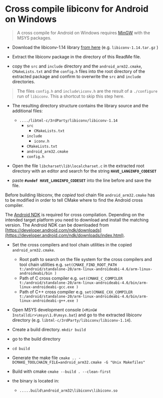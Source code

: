 # Cross compile libiconv for Android on Windows #

> A cross compile for Android on Windows requires [MinGW](http://www.mingw.org/) with the MSYS packages.

- Download the libiconv-1.14 library [from here](http://www.gnu.org/software/libiconv/) (e.g. `libiconv-1.14.tar.gz` )

- Extract the libiconv package in the directory of this ReadMe file.

- copy the `src` and `include` directory and the `android_arm32.cmake`, `CMakeLists.txt` and the `config.h` files into the root directory of the extracted package and confirm to overwrite the `src` and `include` directories.

> The files `config.h` and `include\iconv.h` are the result of a `./configure` run of `libiconv`. This a shortcut to skip this step here.

- The resulting directory structure contains the library source and the additional files:

	- `..../libtml-c/3rdParty/libiconv/libiconv-1.14`
		- `src`
			- `CMakeLists.txt`
		- `include`
			- `iconv.h`
		- `CMakeLists.txt`
		- `android_arm32.cmake`
		- `config.h`


- Open the file `libcharset\lib\localcharset.c` in the extracted root directory with an editor and search for the string  **`HAVE_LANGINFO_CODESET`**
- paste **`#undef HAVE_LANGINFO_CODESET`** into the line before and save the file.

Before building libiconv, the *copied* tool chain file `android_arm32.cmake` has to be modified in order to tell CMake where to find the Android cross compiler. 

The [Android NDK](https://developer.android.com/ndk/index.html) is required for cross compilation. Depending on the intended target platform you need to download and install the matching version. The Android NDK can be downloaded from [https://developer.android.com/ndk/downloads](https://developer.android.com/ndk/downloads/index.html).


- Set the cross compilers and tool chain utilities in the copied `android_arm32.cmake`.
	-	 Root path to search on the file system for the cross compilers and tool chain utilities e.g.
		`set(CMAKE_FIND_ROOT_PATH t:/android/standalone-20/arm-linux-androideabi-4.6/arm-linux-androideabi/bin )`
	-	 Path of C cross compiler e.g. 
		`set(CMAKE_C_COMPILER t:/android/standalone-20/arm-linux-androideabi-4.6/bin/arm-linux-androideabi-gcc.exe )`
	-	 Path of C++ cross compiler e.g. 
		`set(CMAKE_CXX_COMPILER t:/android/standalone-20/arm-linux-androideabi-4.6/bin/arm-linux-androideabi-g++.exe )`


- Open MSYS development console (`<MinGW Installdir>\msys\1.0\msys.bat`) and go to the extracted libiconv directory (e.g. `libtml-c/3rdParty/libiconv/libiconv-1.14`).

- Create a build directory.
`mkdir build`

- go to the build directory
- `cd build`

- Generate the make file
`cmake .. -DCMAKE_TOOLCHAIN_FILE=android_arm32.cmake -G "Unix Makefiles"`

- Build with cmake
`cmake --build . --clean-first`

- the binary is located in:
	- `.....build\android_arm32\libiconv\libiconv.so`




